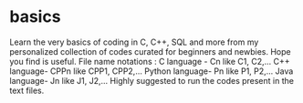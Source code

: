 # basics
Learn the very basics of coding in C, C++, SQL and more from my personalized collection of codes curated for beginners and newbies. Hope you find is useful.
File name notations : 
   C language - Cn like C1, C2,...
   C++ language- CPPn like CPP1, CPP2,...
   Python language- Pn like P1, P2,...
   Java language- Jn like J1, J2,...
Highly suggested to run the codes present in the text files.
